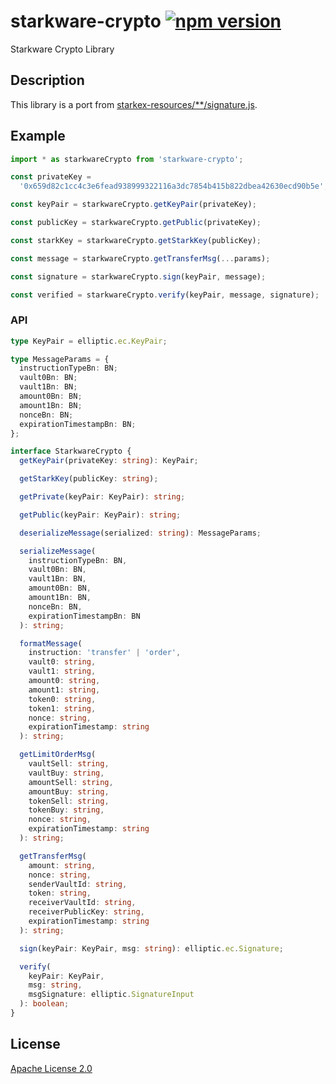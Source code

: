 # starkware-crypto [![npm version](https://badge.fury.io/js/starkware-crypto.svg)](https://badge.fury.io/js/starkware-crypto)

Starkware Crypto Library

## Description

This library is a port from [starkex-resources/\*\*/signature.js](https://github.com/starkware-libs/starkex-resources/blob/master/crypto/starkware/crypto/signature/signature.js).

## Example

```typescript
import * as starkwareCrypto from 'starkware-crypto';

const privateKey =
  '0x659d82c1cc4c3e6fead938999322116a3dc7854b415b822dbea42630ecd90b5e';

const keyPair = starkwareCrypto.getKeyPair(privateKey);

const publicKey = starkwareCrypto.getPublic(privateKey);

const starkKey = starkwareCrypto.getStarkKey(publicKey);

const message = starkwareCrypto.getTransferMsg(...params);

const signature = starkwareCrypto.sign(keyPair, message);

const verified = starkwareCrypto.verify(keyPair, message, signature);
```

### API

```typescript
type KeyPair = elliptic.ec.KeyPair;

type MessageParams = {
  instructionTypeBn: BN;
  vault0Bn: BN;
  vault1Bn: BN;
  amount0Bn: BN;
  amount1Bn: BN;
  nonceBn: BN;
  expirationTimestampBn: BN;
};

interface StarkwareCrypto {
  getKeyPair(privateKey: string): KeyPair;

  getStarkKey(publicKey: string);

  getPrivate(keyPair: KeyPair): string;

  getPublic(keyPair: KeyPair): string;

  deserializeMessage(serialized: string): MessageParams;

  serializeMessage(
    instructionTypeBn: BN,
    vault0Bn: BN,
    vault1Bn: BN,
    amount0Bn: BN,
    amount1Bn: BN,
    nonceBn: BN,
    expirationTimestampBn: BN
  ): string;

  formatMessage(
    instruction: 'transfer' | 'order',
    vault0: string,
    vault1: string,
    amount0: string,
    amount1: string,
    token0: string,
    token1: string,
    nonce: string,
    expirationTimestamp: string
  ): string;

  getLimitOrderMsg(
    vaultSell: string,
    vaultBuy: string,
    amountSell: string,
    amountBuy: string,
    tokenSell: string,
    tokenBuy: string,
    nonce: string,
    expirationTimestamp: string
  ): string;

  getTransferMsg(
    amount: string,
    nonce: string,
    senderVaultId: string,
    token: string,
    receiverVaultId: string,
    receiverPublicKey: string,
    expirationTimestamp: string
  ): string;

  sign(keyPair: KeyPair, msg: string): elliptic.ec.Signature;

  verify(
    keyPair: KeyPair,
    msg: string,
    msgSignature: elliptic.SignatureInput
  ): boolean;
}
```

## License

[Apache License 2.0](LICENSE.md)
